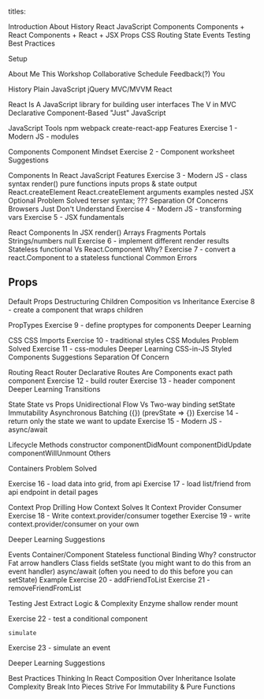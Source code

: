 titles:

Introduction
About
History
React
JavaScript
Components
Components + React
Components + React + JSX
Props
CSS
Routing
State
Events
Testing
Best Practices

Setup

About
  Me
  This Workshop
    Collaborative
    Schedule
    Feedback(?)
  You

History
  Plain JavaScript
  jQuery
  MVC/MVVM
  React

React
  Is
    A JavaScript library for building user interfaces
    The V in MVC
    Declarative
    Component-Based
    "Just" JavaScript

JavaScript
  Tools
    npm
    webpack
    create-react-app
  Features
    Exercise 1 - Modern JS - modules

Components
  Component Mindset
  Exercise 2 - Component worksheet
  Suggestions

Components In React
  JavaScript Features
    Exercise 3 - Modern JS - class syntax
  render()
    pure functions
    inputs
      props & state
    output
      React.createElement
    React.createElement
      arguments
      examples
      nested
    JSX
      Optional
      Problem Solved
        terser syntax; ???
      Separation Of Concerns
      Browsers Just Don't Understand
      Exercise 4 - Modern JS - transforming vars
      Exercise 5 - JSX fundamentals

React Components In JSX
  render()
    Arrays
    Fragments
    Portals
    Strings/numbers
    null
    Exercise 6 - implement different render results
  Stateless functional
    Vs React.Component
    Why?
    Exercise 7 - convert a react.Component to a stateless functional
    Common Errors

Props
  --
  Default Props
  Destructuring
  Children
    Composition vs Inheritance
  Exercise 8 - create a component that wraps children

  PropTypes
  Exercise 9 - define proptypes for components
  Deeper Learning

CSS
  CSS Imports
  Exercise 10 - traditional styles
  CSS Modules
    Problem Solved
  Exercise 11 - css-modules
  Deeper Learning
    CSS-in-JS
      Styled Components
  Suggestions
    Separation Of Concern
  
Routing
  React Router
    Declarative
    Routes Are Components
    <Router>
    <Route>
      exact
      path
      component
    <Link>
    <NavLink>
  Exercise 12 - build router
  Exercise 13 - header component
  Deeper Learning
    Transitions

State
  State vs Props
  Unidirectional Flow
    Vs Two-way binding
  setState
    Immutability
    Asynchronous
    Batching
    ({})
    (prevState => {})
  Exercise 14 - return only the state we want to update
  Exercise 15 - Modern JS - async/await

  Lifecycle Methods
    constructor
    componentDidMount
    componentDidUpdate
    componentWillUnmount
    Others

  Containers
    Problem Solved

  Exercise 16 - load data into grid, from api
  Exercise 17 - load list/friend from api endpoint in detail pages

  Context
    Prop Drilling
    How Context Solves It
    Context
    Provider
    Consumer
    Exercise 18 - Write context.provider/consumer together
    Exercise 19 - write context.provider/consumer on your own
  
  Deeper Learning
  Suggestions

Events
  Container/Component
  Stateless functional
  Binding
    Why?
    constructor
    Fat arrow handlers
    Class fields
  setState
    (you might want to do this from an event handler)
  async/await
    (often you need to do this before you can setState)
  Example
  Exercise 20 - addFriendToList
  Exercise 21 - removeFriendFromList

Testing
  Jest
  Extract Logic & Complexity
  Enzyme
    shallow
    render
    mount

  Exercise 22 - test a conditional component

    simulate
    
  Exercise 23 - simulate an event

  Deeper Learning
  Suggestions

Best Practices
  Thinking In React
  Composition Over Inheritance
  Isolate Complexity
  Break Into Pieces
  Strive For Immutability & Pure Functions
